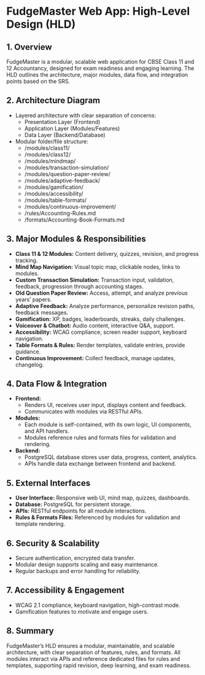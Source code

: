 # FudgeMaster Web App: High-Level Design (HLD)

## 1. Overview
FudgeMaster is a modular, scalable web application for CBSE Class 11 and 12 Accountancy, designed for exam readiness and engaging learning. The HLD outlines the architecture, major modules, data flow, and integration points based on the SRS.

## 2. Architecture Diagram
- Layered architecture with clear separation of concerns:
  - Presentation Layer (Frontend)
  - Application Layer (Modules/Features)
  - Data Layer (Backend/Database)
- Modular folder/file structure:
  - /modules/class11/
  - /modules/class12/
  - /modules/mindmap/
  - /modules/transaction-simulation/
  - /modules/question-paper-review/
  - /modules/adaptive-feedback/
  - /modules/gamification/
  - /modules/accessibility/
  - /modules/table-formats/
  - /modules/continuous-improvement/
  - /rules/Accounting-Rules.md
  - /formats/Accounting-Book-Formats.md

## 3. Major Modules & Responsibilities
- **Class 11 & 12 Modules:** Content delivery, quizzes, revision, and progress tracking.
- **Mind Map Navigation:** Visual topic map, clickable nodes, links to modules.
- **Custom Transaction Simulation:** Transaction input, validation, feedback, progression through accounting stages.
- **Old Question Paper Review:** Access, attempt, and analyze previous years’ papers.
- **Adaptive Feedback:** Analyze performance, personalize revision paths, feedback messages.
- **Gamification:** XP, badges, leaderboards, streaks, daily challenges.
- **Voiceover & Chatbot:** Audio content, interactive Q&A, support.
- **Accessibility:** WCAG compliance, screen reader support, keyboard navigation.
- **Table Formats & Rules:** Render templates, validate entries, provide guidance.
- **Continuous Improvement:** Collect feedback, manage updates, changelog.

## 4. Data Flow & Integration
- **Frontend:**
  - Renders UI, receives user input, displays content and feedback.
  - Communicates with modules via RESTful APIs.
- **Modules:**
  - Each module is self-contained, with its own logic, UI components, and API handlers.
  - Modules reference rules and formats files for validation and rendering.
- **Backend:**
  - PostgreSQL database stores user data, progress, content, analytics.
  - APIs handle data exchange between frontend and backend.

## 5. External Interfaces
- **User Interface:** Responsive web UI, mind map, quizzes, dashboards.
- **Database:** PostgreSQL for persistent storage.
- **APIs:** RESTful endpoints for all module interactions.
- **Rules & Formats Files:** Referenced by modules for validation and template rendering.

## 6. Security & Scalability
- Secure authentication, encrypted data transfer.
- Modular design supports scaling and easy maintenance.
- Regular backups and error handling for reliability.

## 7. Accessibility & Engagement
- WCAG 2.1 compliance, keyboard navigation, high-contrast mode.
- Gamification features to motivate and engage users.

## 8. Summary
FudgeMaster’s HLD ensures a modular, maintainable, and scalable architecture, with clear separation of features, rules, and formats. All modules interact via APIs and reference dedicated files for rules and templates, supporting rapid revision, deep learning, and exam readiness.
